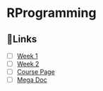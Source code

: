 # RProgramming

## 🔗Links
- [ ] [Week 1](Week1.md)
- [ ] [Week 2](Week2.md)
- [ ] [Course Page](https://onlinecourses.nptel.ac.in/noc22_ma69)
- [ ] [Mega Doc](https://docs.google.com/document/d/e/2PACX-1vRT1i9Uvi1R28YDohVUWEqHTBR8TKmWflIaIVjH32MdgAKcHd--E3-h0vCnR2vee3FP8V9WKNirlJqH/pub)
